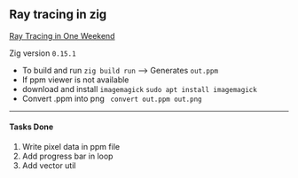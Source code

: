 ## Ray tracing  in zig

[Ray Tracing in One Weekend](https://raytracing.github.io/books/RayTracingInOneWeekend.html)

Zig version `0.15.1`

- To build and run
```zig build run``` --> Generates `out.ppm`
- If ppm viewer is not available 
- download and install `imagemagick` 
  ```sudo apt install imagemagick ```
- Convert .ppm into png 
   ``` convert out.ppm out.png```

------------------------------------------------
#### Tasks Done
1. Write pixel data in ppm file
2. Add progress bar in loop
3. Add vector util 
